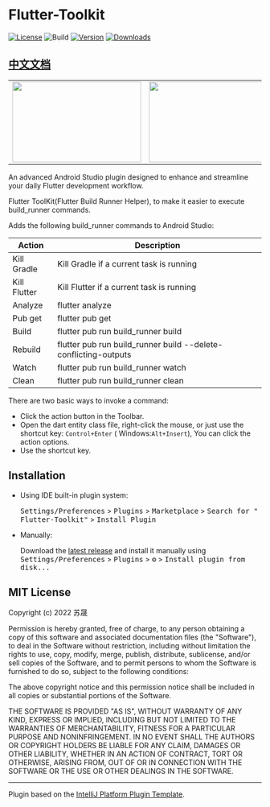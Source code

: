 # Flutter-Toolkit

[![License](https://img.shields.io/badge/license-MIT-blue.svg)](https://opensource.org/licenses/MIT)
![Build](https://github.com/nEdAy/Flutter-Toolkit/workflows/Build/badge.svg)
[![Version](https://img.shields.io/jetbrains/plugin/v/14442-flutter-toolkit.svg)](https://plugins.jetbrains.com/plugin/14442-flutter-toolkit)
[![Downloads](https://img.shields.io/jetbrains/plugin/d/14442-flutter-toolkit.svg)](https://plugins.jetbrains.com/plugin/14442-flutter-toolkit)

## [中文文档](https://github.com/nEdAy/Flutter-Toolkit/blob/master/README_CN.md)

<table cellspacing="0" cellpadding="0" style="border: none">
  <tr>
    <td>
      <img width="256" height="160" src="https://user-images.githubusercontent.com/10076735/201303574-858a53b4-d76d-49ff-808e-f1dc9353bcf1.png"/>
    </td>
    <td>
      <img width="256" height="160" src="https://user-images.githubusercontent.com/10076735/201303608-684153a6-adc8-470b-b02b-ec582759d5b3.png"/>
    </td>
  </tr> 
</table>

<!-- Plugin description -->
An advanced Android Studio plugin designed to enhance and streamline your daily Flutter development workflow.

Flutter ToolKit(Flutter Build Runner Helper), to make it easier to execute build_runner commands.

Adds the following build_runner commands to Android Studio:

| Action       | Description                                                  |
| ------------ | ------------------------------------------------------------ |
| Kill Gradle  | Kill Gradle if a current task is running                     |
| Kill Flutter | Kill Flutter if a current task is running                    |
| Analyze      | flutter analyze                                              |
| Pub get      | flutter pub get                                              |
| Build        | flutter pub run build_runner build                           |
| Rebuild      | flutter pub run build_runner build --delete-conflicting-outputs |
| Watch        | flutter pub run build_runner watch                           |
| Clean        | flutter pub run build_runner clean                           |

There are two basic ways to invoke a command:

- Click the action button in the Toolbar.
- Open the dart entity class file, right-click the mouse, or just use the shortcut key: `Control+Enter` (
  Windows:`Alt+Insert`), You can click the action options.
- Use the shortcut key.

<!-- Plugin description end -->

## Installation

- Using IDE built-in plugin system:

  <kbd>Settings/Preferences</kbd> > <kbd>Plugins</kbd> > <kbd>Marketplace</kbd> > <kbd>Search for "
  Flutter-Toolkit"</kbd> >
  <kbd>Install Plugin</kbd>

- Manually:

  Download the [latest release](https://github.com/nEdAy/Flutter-Toolkit/releases/latest) and install it manually using
  <kbd>Settings/Preferences</kbd> > <kbd>Plugins</kbd> > <kbd>⚙️</kbd> > <kbd>Install plugin from disk...</kbd>

## MIT License

Copyright (c) 2022 苏晟

Permission is hereby granted, free of charge, to any person obtaining a copy of this software and associated
documentation files (the "Software"), to deal in the Software without restriction, including without limitation the
rights to use, copy, modify, merge, publish, distribute, sublicense, and/or sell copies of the Software, and to permit
persons to whom the Software is furnished to do so, subject to the following conditions:

The above copyright notice and this permission notice shall be included in all copies or substantial portions of the
Software.

THE SOFTWARE IS PROVIDED "AS IS", WITHOUT WARRANTY OF ANY KIND, EXPRESS OR IMPLIED, INCLUDING BUT NOT LIMITED TO THE
WARRANTIES OF MERCHANTABILITY, FITNESS FOR A PARTICULAR PURPOSE AND NONINFRINGEMENT. IN NO EVENT SHALL THE AUTHORS OR
COPYRIGHT HOLDERS BE LIABLE FOR ANY CLAIM, DAMAGES OR OTHER LIABILITY, WHETHER IN AN ACTION OF CONTRACT, TORT OR
OTHERWISE, ARISING FROM, OUT OF OR IN CONNECTION WITH THE SOFTWARE OR THE USE OR OTHER DEALINGS IN THE SOFTWARE.

---
Plugin based on the [IntelliJ Platform Plugin Template][template].

[template]: https://github.com/JetBrains/intellij-platform-plugin-template
